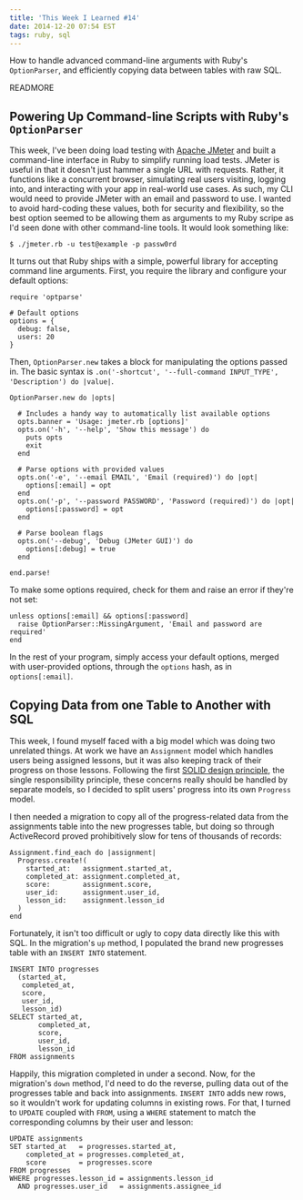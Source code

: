 ```yaml
---
title: 'This Week I Learned #14'
date: 2014-12-20 07:54 EST
tags: ruby, sql
---
```


How to handle advanced command-line arguments with Ruby's `OptionParser`, and efficiently copying data between tables with raw SQL.

READMORE

## Powering Up Command-line Scripts with Ruby's `OptionParser`

This week, I've been doing load testing with [Apache JMeter](http://jmeter.apache.org/) and built a command-line interface in Ruby to simplify running load tests. JMeter is useful in that it doesn't just hammer a single URL with requests. Rather, it functions like a concurrent browser, simulating real users visiting, logging into, and interacting with your app in real-world use cases. As such, my CLI would need to provide JMeter with an email and password to use. I wanted to avoid hard-coding these values, both for security and flexibility, so the best option seemed to be allowing them as arguments to my Ruby scripe as I'd seen done with other command-line tools. It would look something like:

    $ ./jmeter.rb -u test@example -p passw0rd

It turns out that Ruby ships with a simple, powerful library for accepting command line arguments. First, you require the library and configure your default options:

    require 'optparse'

    # Default options
    options = {
      debug: false,
      users: 20
    }

Then, `OptionParser.new` takes a block for manipulating the options passed in. The basic syntax is `.on('-shortcut', '--full-command INPUT_TYPE', 'Description') do |value|`.

    OptionParser.new do |opts|

      # Includes a handy way to automatically list available options
      opts.banner = 'Usage: jmeter.rb [options]'
      opts.on('-h', '--help', 'Show this message') do
        puts opts
        exit
      end

      # Parse options with provided values
      opts.on('-e', '--email EMAIL', 'Email (required)') do |opt|
        options[:email] = opt
      end
      opts.on('-p', '--password PASSWORD', 'Password (required)') do |opt|
        options[:password] = opt
      end
      
      # Parse boolean flags
      opts.on('--debug', 'Debug (JMeter GUI)') do
        options[:debug] = true
      end

    end.parse!

To make some options required, check for them and raise an error if they're not set:

    unless options[:email] && options[:password]
      raise OptionParser::MissingArgument, 'Email and password are required'
    end

In the rest of your program, simply access your default options, merged with user-provided options, through the `options` hash, as in `options[:email]`.

## Copying Data from one Table to Another with SQL

This week, I found myself faced with a big model which was doing two unrelated things. At work we have an `Assignment` model which handles users being assigned lessons, but it was also keeping track of their progress on those lessons. Following the first [SOLID design principle](http://en.wikipedia.org/wiki/SOLID_%28object-oriented_design%29), the single responsibility principle, these concerns really should be handled by separate models, so I decided to split users' progress into its own `Progress` model.

I then needed a migration to copy all of the progress-related data from the assignments table into the new progresses table, but doing so through ActiveRecord proved prohibitively slow for tens of thousands of records:

    Assignment.find_each do |assignment|
      Progress.create!(
        started_at:   assignment.started_at,
        completed_at: assignment.completed_at,
        score:        assignment.score,
        user_id:      assignment.user_id,
        lesson_id:    assignment.lesson_id
      )
    end

Fortunately, it isn't too difficult or ugly to copy data directly like this with SQL. In the migration's `up` method, I populated the brand new progresses table with an `INSERT INTO` statement.

    INSERT INTO progresses
      (started_at,
       completed_at,
       score,
       user_id,
       lesson_id)
    SELECT started_at,
           completed_at,
           score,
           user_id,
           lesson_id
    FROM assignments

Happily, this migration completed in under a second. Now, for the migration's `down` method, I'd need to do the reverse, pulling data out of the progresses table and back into assignments. `INSERT INTO` adds new rows, so it wouldn't work for updating columns in existing rows. For that, I turned to `UPDATE` coupled with `FROM`, using a `WHERE` statement to match the corresponding columns by their user and lesson:

    UPDATE assignments
    SET started_at   = progresses.started_at,
        completed_at = progresses.completed_at,
        score        = progresses.score
    FROM progresses
    WHERE progresses.lesson_id = assignments.lesson_id
      AND progresses.user_id   = assignments.assignee_id
